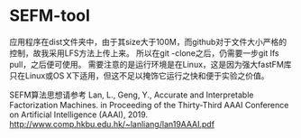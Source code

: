 # SEFM-tool
应用程序在dist文件夹中，由于其size大于100M，而github对于文件大小严格的控制，故我采用LFS方法上传上来。
所以在git -clone之后，仍需要一步git lfs pull，之后便可使用。
需要注意的是运行环境是在Linux，这是因为强大fastFM库只在Linux或OS X下适用，但这不足以掩饰它运行之快和便于实验之价值。

SEFM算法思想请参考 Lan, L., Geng, Y., Accurate and Interpretable Factorization Machines. in Proceeding of the Thirty-Third AAAI Conference on Artificial Intelligence (AAAI), 2019. http://www.comp.hkbu.edu.hk/~lanliang/lan19AAAI.pdf
